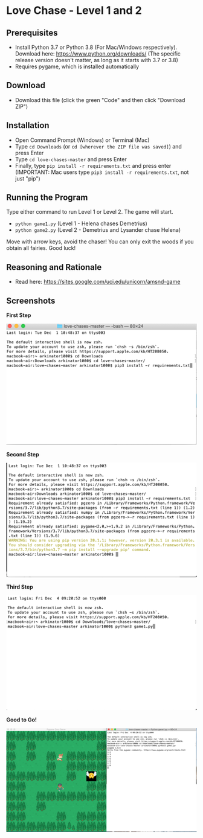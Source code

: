 # Love Chase - Level 1 and 2

## Prerequisites
- Install Python 3.7 or Python 3.8 (For Mac/Windows respectively). Download here: https://www.python.org/downloads/ (The specific release version doesn't matter, as long as it starts with 3.7 or 3.8)
- Requires pygame, which is installed automatically

## Download
- Download this file (click the green "Code" and then click "Download ZIP")

## Installation
- Open Command Prompt (Windows) or Terminal (Mac)
- Type `cd Downloads` (or `cd [wherever the ZIP file was saved]`) and press Enter
- Type `cd love-chases-master` and press Enter
- Finally, type `pip install -r requirements.txt` and press enter (IMPORTANT: Mac users type `pip3 install -r requirements.txt`, not just "pip")

## Running the Program
Type either command to run Level 1 or Level 2. The game will start.
- `python game1.py` (Level 1 - Helena chases Demetrius)
- `python game2.py` (Level 2 - Demetrius and Lysander chase Helena)

Move with arrow keys, avoid the chaser! You can only exit the woods if you obtain all fairies. Good luck!

## Reasoning and Rationale
- Read here: https://sites.google.com/uci.edu/unicorn/amsnd-game


## Screenshots
**First Step**

<img src = "screenshots/instruction1.png">

**Second Step**

<img src = "screenshots/instruction2.png">

**Third Step**

<img src = "screenshots/instruction3.png">

**Good to Go!**

<img src = "screenshots/output.png">
